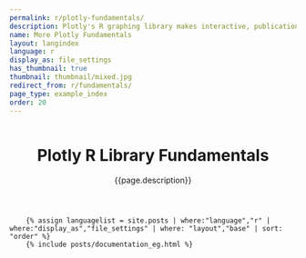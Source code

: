 ```yaml
---
permalink: r/plotly-fundamentals/
description: Plotly's R graphing library makes interactive, publication-quality graphs online. Tutorials and tips about fundamental features of Plotly's R API.
name: More Plotly Fundamentals
layout: langindex
language: r
display_as: file_settings
has_thumbnail: true
thumbnail: thumbnail/mixed.jpg
redirect_from: r/fundamentals/
page_type: example_index
order: 20
---
```



<header class="--welcome">
	<div class="--welcome-body">
		<!--div.--wrap-inner-->
		<div class="--title">
			<div class="--category-img"><img src="https://plot.ly/gh-pages/documentation/static/images/r-small.png" alt=""></div>
			<div class="--body">
				<h1>Plotly R Library Fundamentals</h1>
				<p>{{page.description}}</p>
			</div>
		</div>
	</div>
</header>

		{% assign languagelist = site.posts | where:"language","r" | where:"display_as","file_settings" | where: "layout","base" | sort: "order" %}
        {% include posts/documentation_eg.html %}
